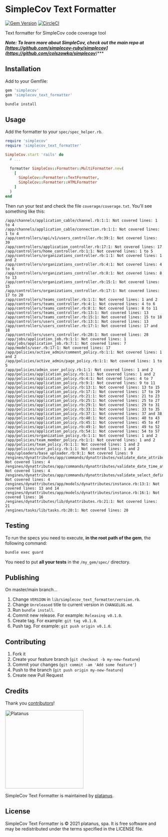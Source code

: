 # SimpleCov Text Formatter

[![Gem Version](https://badge.fury.io/rb/simplecov_text_formatter.svg)](https://badge.fury.io/rb/simplecov_text_formatter)
[![CircleCI](https://circleci.com/gh/platanus/simplecov_text_formatter.svg?style=shield)](https://app.circleci.com/pipelines/github/platanus/simplecov_text_formatter)

Text formatter for SimpleCov code coverage tool

***Note: To learn more about SimpleCov, check out the main repo at [https://github.com/simplecov-ruby/simplecov](https://github.com/colszowka/simplecov***)***

## Installation

Add to your Gemfile:

```ruby
gem 'simplecov'
gem 'simplecov_text_formatter'
```

```bash
bundle install
```

## Usage

Add the formatter to your `spec/spec_helper.rb`.

```ruby
require 'simplecov'
require 'simplecov_text_formatter'

SimpleCov.start 'rails' do
  # ...

  formatter SimpleCov::Formatter::MultiFormatter.new(
    [
      SimpleCov::Formatter::TextFormatter,
      SimpleCov::Formatter::HTMLFormatter
    ]
  )
end
```

Then run your test and check the file `coverage/coverage.txt`. You'll see something like this:

```
/app/channels/application_cable/channel.rb:1:1: Not covered lines: 1 to 4
/app/channels/application_cable/connection.rb:1:1: Not covered lines: 1 to 4
/app/controllers/api/v1/users_controller.rb:39:1: Not covered lines: 39
/app/controllers/application_controller.rb:17:1: Not covered lines: 17
/app/controllers/home_controller.rb:1:1: Not covered lines: 1 to 5
/app/controllers/organizations_controller.rb:1:1: Not covered lines: 1 and 2
/app/controllers/organizations_controller.rb:4:1: Not covered lines: 4 to 6
/app/controllers/organizations_controller.rb:8:1: Not covered lines: 8 to 13
/app/controllers/organizations_controller.rb:15:1: Not covered lines: 15
/app/controllers/organizations_controller.rb:17:1: Not covered lines: 17 to 20
/app/controllers/teams_controller.rb:1:1: Not covered lines: 1 and 2
/app/controllers/teams_controller.rb:4:1: Not covered lines: 4 to 6
/app/controllers/teams_controller.rb:8:1: Not covered lines: 8 to 11
/app/controllers/teams_controller.rb:13:1: Not covered lines: 13
/app/controllers/teams_controller.rb:15:1: Not covered lines: 15 to 18
/app/controllers/users_controller.rb:13:1: Not covered lines: 13
/app/controllers/users_controller.rb:17:1: Not covered lines: 17 and 18
/app/controllers/users_controller.rb:28:1: Not covered lines: 28
/app/jobs/application_job.rb:1:1: Not covered lines: 1
/app/jobs/application_job.rb:7:1: Not covered lines: 7
/app/models/user.rb:17:1: Not covered lines: 17
/app/policies/active_admin/comment_policy.rb:1:1: Not covered lines: 1 and 2
/app/policies/active_admin/page_policy.rb:1:1: Not covered lines: 1 to 5
/app/policies/admin_user_policy.rb:1:1: Not covered lines: 1 and 2
/app/policies/application_policy.rb:1:1: Not covered lines: 1 and 2
/app/policies/application_policy.rb:4:1: Not covered lines: 4 to 7
/app/policies/application_policy.rb:9:1: Not covered lines: 9 to 11
/app/policies/application_policy.rb:13:1: Not covered lines: 13 to 15
/app/policies/application_policy.rb:17:1: Not covered lines: 17 to 19
/app/policies/application_policy.rb:21:1: Not covered lines: 21 to 23
/app/policies/application_policy.rb:25:1: Not covered lines: 25 to 27
/app/policies/application_policy.rb:29:1: Not covered lines: 29 to 31
/app/policies/application_policy.rb:33:1: Not covered lines: 33 to 35
/app/policies/application_policy.rb:37:1: Not covered lines: 37 and 38
/app/policies/application_policy.rb:40:1: Not covered lines: 40 to 43
/app/policies/application_policy.rb:45:1: Not covered lines: 45 to 47
/app/policies/application_policy.rb:49:1: Not covered lines: 49 to 52
/app/policies/application_policy.rb:54:1: Not covered lines: 54 to 57
/app/policies/organization_policy.rb:1:1: Not covered lines: 1 and 2
/app/policies/team_member_policy.rb:1:1: Not covered lines: 1 and 2
/app/policies/team_policy.rb:1:1: Not covered lines: 1 and 2
/app/policies/user_policy.rb:1:1: Not covered lines: 1 and 2
/app/uploaders/base_uploader.rb:9:1: Not covered lines: 9
/engines/dynattributes/app/commands/dynattributes/validate_date_attribute.rb:4:1: Not covered lines: 4
/engines/dynattributes/app/commands/dynattributes/validate_date_time_attribute.rb:4:1: Not covered lines: 4
/engines/dynattributes/app/commands/dynattributes/validate_select_definition.rb:4:1: Not covered lines: 4
/engines/dynattributes/app/models/dynattributes/instance.rb:13:1: Not covered lines: 13 and 14
/engines/dynattributes/app/models/dynattributes/instance.rb:16:1: Not covered lines: 16
/engines/dynattributes/lib/dynattributes.rb:21:1: Not covered lines: 21
/engines/tasks/lib/tasks.rb:20:1: Not covered lines: 20
```

## Testing

To run the specs you need to execute, **in the root path of the gem**, the following command:

```bash
bundle exec guard
```

You need to put **all your tests** in the `/my_gem/spec/` directory.

## Publishing

On master/main branch...

1. Change `VERSION` in `lib/simplecov_text_formatter/version.rb`.
2. Change `Unreleased` title to current version in `CHANGELOG.md`.
3. Run `bundle install`.
4. Commit new release. For example: `Releasing v0.1.0`.
5. Create tag. For example: `git tag v0.1.0`.
6. Push tag. For example: `git push origin v0.1.0`.

## Contributing

1. Fork it
2. Create your feature branch (`git checkout -b my-new-feature`)
3. Commit your changes (`git commit -am 'Add some feature'`)
4. Push to the branch (`git push origin my-new-feature`)
5. Create new Pull Request

## Credits

Thank you [contributors](https://github.com/platanus/simplecov_text_formatter/graphs/contributors)!

<img src="http://platan.us/gravatar_with_text.png" alt="Platanus" width="250"/>

SimpleCov Text Formatter is maintained by [platanus](http://platan.us).

## License

SimpleCov Text Formatter is © 2021 platanus, spa. It is free software and may be redistributed under the terms specified in the LICENSE file.
